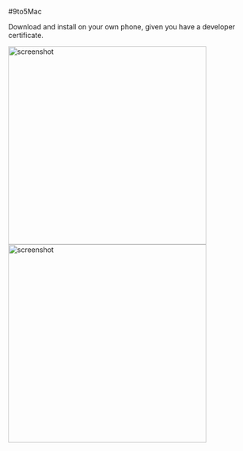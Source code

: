 #9to5Mac

Download and install on your own phone, given you have a developer certificate.

<img src="https://user-images.githubusercontent.com/13894518/28353166-47666d4e-6c0f-11e7-8d2c-d3e887967b9c.PNG" alt="screenshot" width="400"/>
<img src="https://user-images.githubusercontent.com/13894518/28353171-4af89fa4-6c0f-11e7-9c43-7afa21489698.PNG" alt="screenshot" width="400"/>